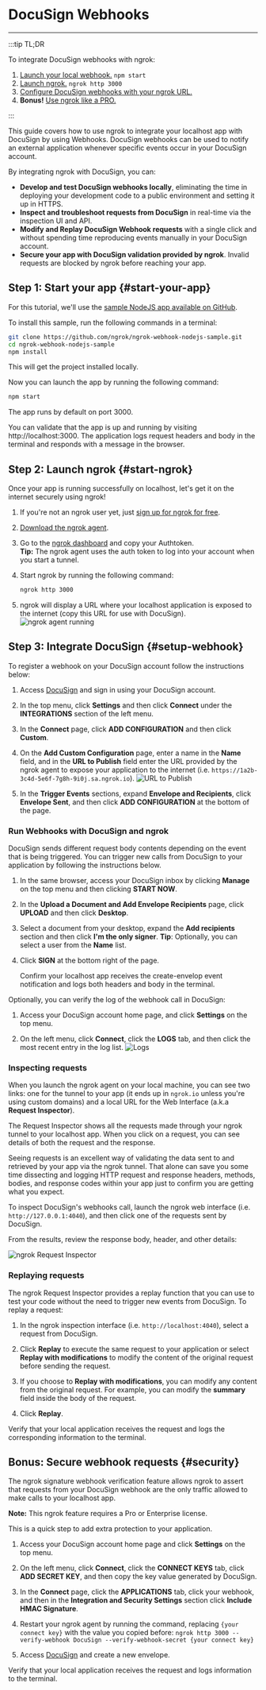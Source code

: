 # DocuSign Webhooks
------------

:::tip TL;DR

To integrate DocuSign webhooks with ngrok:
1. [Launch your local webhook.](#start-your-app) `npm start`
1. [Launch ngrok.](#start-ngrok) `ngrok http 3000`
1. [Configure DocuSign webhooks with your ngrok URL.](#setup-webhook)
1. **Bonus!** [Use ngrok like a PRO.](#security)

:::


This guide covers how to use ngrok to integrate your localhost app with DocuSign by using Webhooks.
DocuSign webhooks can be used to notify an external application whenever specific events occur in your DocuSign account. 

By integrating ngrok with DocuSign, you can:

- **Develop and test DocuSign webhooks locally**, eliminating the time in deploying your development code to a public environment and setting it up in HTTPS.
- **Inspect and troubleshoot requests from DocuSign** in real-time via the inspection UI and API.
- **Modify and Replay DocuSign Webhook requests** with a single click and without spending time reproducing events manually in your DocuSign account.
- **Secure your app with DocuSign validation provided by ngrok**. Invalid requests are blocked by ngrok before reaching your app.


## **Step 1**: Start your app {#start-your-app}

For this tutorial, we'll use the [sample NodeJS app available on GitHub](https://github.com/ngrok/ngrok-webhook-nodejs-sample). 

To install this sample, run the following commands in a terminal:

```bash
git clone https://github.com/ngrok/ngrok-webhook-nodejs-sample.git
cd ngrok-webhook-nodejs-sample
npm install
```

This will get the project installed locally.

Now you can launch the app by running the following command: 

```bash
npm start
```

The app runs by default on port 3000. 

You can validate that the app is up and running by visiting http://localhost:3000. The application logs request headers and body in the terminal and responds with a message in the browser.


## **Step 2**: Launch ngrok {#start-ngrok}

Once your app is running successfully on localhost, let's get it on the internet securely using ngrok! 

1. If you're not an ngrok user yet, just [sign up for ngrok for free](https://ngrok.com/signup).

1. [Download the ngrok agent](https://ngrok.com/download).

1. Go to the [ngrok dashboard](https://dashboard.ngrok.com) and copy your Authtoken. <br />
    **Tip:** The ngrok agent uses the auth token to log into your account when you start a tunnel.
    
1. Start ngrok by running the following command:
    ```bash
    ngrok http 3000
    ```

1. ngrok will display a URL where your localhost application is exposed to the internet (copy this URL for use with DocuSign).
    ![ngrok agent running](/img/integrations/launch_ngrok_tunnel.png)


## **Step 3**: Integrate  DocuSign {#setup-webhook}

To register a webhook on your DocuSign account follow the instructions below:

1. Access [DocuSign](https://docusign.com/) and sign in using your DocuSign account.

1. In the top menu, click **Settings** and then click **Connect** under the **INTEGRATIONS** section of the left menu.

1. In the **Connect** page, click **ADD CONFIGURATION** and then click **Custom**.

1. On the **Add Custom Configuration** page, enter a name in the **Name** field, and in the **URL to Publish** field enter the URL provided by the ngrok agent to expose your application to the internet (i.e. `https://1a2b-3c4d-5e6f-7g8h-9i0j.sa.ngrok.io`).
    ![URL to Publish](img/ngrok_url_configuration_docusign.png)

1. In the **Trigger Events** sections, expand **Envelope and Recipients**, click **Envelope Sent**, and then click **ADD CONFIGURATION** at the bottom of the page.


### Run Webhooks with DocuSign and ngrok

DocuSign sends different request body contents depending on the event that is being triggered.
You can trigger new calls from DocuSign to your application by following the instructions below.

1. In the same browser, access your DocuSign inbox by clicking **Manage** on the top menu and then clicking **START NOW**.

1. In the **Upload a Document and Add Envelope Recipients** page, click **UPLOAD** and then click **Desktop**.

1. Select a document from your desktop, expand the **Add recipients** section and then click **I'm the only signer**.
    **Tip**: Optionally, you can select a user from the **Name** list.

1. Click **SIGN** at the bottom right of the page.

    Confirm your localhost app receives the create-envelop event notification and logs both headers and body in the terminal.

Optionally, you can verify the log of the webhook call in DocuSign:

1. Access your DocuSign account home page, and click **Settings** on the top menu.

1. On the left menu, click **Connect**, click the **LOGS** tab, and then click the most recent entry in the log list.
    ![Logs](img/ngrok_logs_docusign.png)


### Inspecting requests

When you launch the ngrok agent on your local machine, you can see two links: one for the tunnel to your app (it ends up in `ngrok.io` unless you're using custom domains) and a local URL for the Web Interface (a.k.a **Request Inspector**).

The Request Inspector shows all the requests made through your ngrok tunnel to your localhost app. When you click on a request, you can see details of both the request and the response.

Seeing requests is an excellent way of validating the data sent to and retrieved by your app via the ngrok tunnel. That alone can save you some time dissecting and logging HTTP request and response headers, methods, bodies, and response codes within your app just to confirm you are getting what you expect.

To inspect DocuSign's webhooks call, launch the ngrok web interface (i.e. `http://127.0.0.1:4040`), and then click one of the requests sent by DocuSign.

From the results, review the response body, header, and other details:

![ngrok Request Inspector](img/ngrok_introspection_docusign_webhooks.png)


### Replaying requests

The ngrok Request Inspector provides a replay function that you can use to test your code without the need to trigger new events from DocuSign. To replay a request:

1. In the ngrok inspection interface (i.e. `http://localhost:4040`), select a request from DocuSign.

1. Click **Replay** to execute the same request to your application or select **Replay with modifications** to modify the content of the original request before sending the request.

1. If you choose to **Replay with modifications**, you can modify any content from the original request. For example, you can modify the **summary** field inside the body of the request.

1. Click **Replay**.

Verify that your local application receives the request and logs the corresponding information to the terminal.


## **Bonus**: Secure webhook requests {#security}

The ngrok signature webhook verification feature allows ngrok to assert that requests from your DocuSign webhook are the only traffic allowed to make calls to your localhost app.

**Note:** This ngrok feature requires a Pro or Enterprise license.

This is a quick step to add extra protection to your application.

1. Access your DocuSign account home page and click **Settings** on the top menu.

1. On the left menu, click **Connect**, click the **CONNECT KEYS** tab, click **ADD SECRET KEY**, and then copy the key value generated by DocuSign.

1. In the **Connect** page, click the **APPLICATIONS** tab, click your webhook, and then in the **Integration and Security Settings** section click **Include HMAC Signature**.

1. Restart your ngrok agent by running the command, replacing `{your connect key}` with the value you copied before:
    `ngrok http 3000 --verify-webhook DocuSign --verify-webhook-secret {your connect key}`

1. Access [DocuSign](https://DocuSignup.com/dashboard/) and create a new envelope.

Verify that your local application receives the request and logs information to the terminal.


